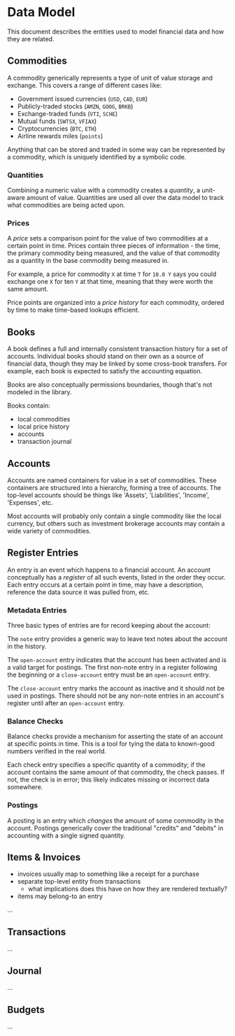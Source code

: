 Data Model
==========

This document describes the entities used to model financial data and how they
are related.


## Commodities

A commodity generically represents a type of unit of value storage and
exchange. This covers a range of different cases like:
- Government issued currencies (`USD`, `CAD`, `EUR`)
- Publicly-traded stocks (`AMZN`, `GOOG`, `BRKB`)
- Exchange-traded funds (`VTI`, `SCHE`)
- Mutual funds (`SWTSX`, `VFIAX`)
- Cryptocurrencies (`BTC`, `ETH`)
- Airline rewards miles (`points`)

Anything that can be stored and traded in some way can be represented by a
commodity, which is uniquely identified by a symbolic code.

### Quantities

Combining a numeric value with a commodity creates a _quantity_, a unit-aware
amount of value. Quantities are used all over the data model to track what
commodities are being acted upon.

### Prices

A _price_ sets a comparison point for the value of two commodities at a certain
point in time. Prices contain three pieces of information - the time, the
primary commodity being measured, and the value of that commodity as a quantity
in the base commodity being measured in.

For example, a price for commodity `X` at time `T` for `10.0 Y` says you could
exchange one `X` for ten `Y` at that time, meaning that they were worth the
same amount.

Price points are organized into a _price history_ for each commodity, ordered
by time to make time-based lookups efficient.


## Books

A book defines a full and internally consistent transaction history for a set
of accounts. Individual books should stand on their own as a source of
financial data, though they may be linked by some cross-book transfers. For
example, each book is expected to satisfy the accounting equation.

Books are also conceptually permissions boundaries, though that's not modeled
in the library.

Books contain:
- local commodities
- local price history
- accounts
- transaction journal


## Accounts

Accounts are named containers for value in a set of commodities. These
containers are structured into a hierarchy, forming a tree of accounts. The
top-level accounts should be things like 'Assets', 'Liabilities', 'Income',
'Expenses', etc.

Most accounts will probably only contain a single commodity like the local
currency, but others such as investment brokerage accounts may contain a wide
variety of commodities.


## Register Entries

An entry is an event which happens to a financial account. An account
conceptually has a _register_ of all such events, listed in the order they
occur. Each entry occurs at a certain point in time, may have a description,
reference the data source it was pulled from, etc.

### Metadata Entries

Three basic types of entries are for record keeping about the account:

The `note` entry provides a generic way to leave text notes about the account
in the history.

The `open-account` entry indicates that the account has been activated and is a
valid target for postings. The first non-note entry in a register following the
beginning or a `close-account` entry must be an `open-account` entry.

The `close-account` entry marks the account as inactive and it should not be
used in postings. There should not be any non-note entries in an account's
register until after an `open-account` entry.

### Balance Checks

Balance checks provide a mechanism for asserting the state of an account at
specific points in time. This is a tool for tying the data to known-good
numbers verified in the real world.

Each check entry specifies a specific quantity of a commodity; if the account
contains the same amount of that commodity, the check passes. If not, the check
is in error; this likely indicates missing or incorrect data somewhere.

### Postings

A posting is an entry which _changes_ the amount of some commodity in the
account. Postings generically cover the traditional "credits" and "debits" in
accounting with a single signed quantity.


## Items & Invoices

- invoices usually map to something like a receipt for a purchase
- separate top-level entity from transactions
    - what implications does this have on how they are rendered textually?
- items may belong-to an entry

...


## Transactions

...


## Journal

...


## Budgets

...
